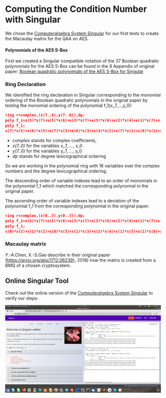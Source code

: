 # Computing the Condition Number with Singular

We chose the [Computeralgebra System Singular](https://www.singular.uni-kl.de/) for our first tests to create the Macaulay matrix for the QAA on AES. 


#### Polynomials of the AES S-Box

First we created a Singular compatible notation of the 37 Boolean quadratic polynomials for the AES S-Box can be found in the 8 Appendix of original paper: [Boolean quadratic polynomials of the AES S-Box for Singular](AES_polys_Chen_Gao_vars.txt)



### Ring Declaration

We identified the ring declaration in Singular corresponding to the monomial ordering of the Boolean quadratic polynomials in the original paper by testing the monomial ordering of the polynomial f_1(x_7,...,y_0):

``` json
ring r=complex,(x(7..0),y(7..0)),dp;
poly f_1=x(5)*x(7)+x(5)*x(6)+x(3)*x(7)+x(3)*x(6)+x(2)*x(4)+x(1)*x(7)+x(1)*x(6)+x(1)*x(5)+x(1)*x(3)+x(1)*x(2)+x(0)*x(7)+x(0)*x(3)+x(0)*x(2)+x(6)*y(7)+x(7)*y(6)+x(6)*y(6)+x(7)*y(5)+x(5)*y(5)+x(7)*y(4)+x(1)*y(4)+x(2)*y(3)+x(0)*y(3)+x(6)*y(2)+x(4)*y(2)+x(3)*y(2)+x(0)*y(2)+x(4)*y(0)+x(2)*y(0)+x(7)+x(5)+x(3)+y(7)+y(2)+y(0)+1;
poly f_1;
x(7)*x(5)+x(6)*x(5)+x(7)*x(3)+x(6)*x(3)+x(4)*x(2)+x(7)*x(1)+x(6)*x(1)+x(5)*x(1)+x(3)*x(1)+x(2)*x(1)+x(7)*x(0)+x(3)*x(0)+x(2)*x(0)+x(6)*y(7)+x(7)*y(6)+x(6)*y(6)+x(7)*y(5)+x(5)*y(5)+x(7)*y(4)+x(1)*y(4)+x(2)*y(3)+x(0)*y(3)+x(6)*y(2)+x(4)*y(2)+x(3)*y(2)+x(0)*y(2)+x(4)*y(0)+x(2)*y(0)+x(7)+x(5)+x(3)+y(7)+y(2)+y(0)+1
```
* *complex* stands for complex coefficients, 
* *x(7..0)* for the variables x_7, ..., x_0 
* *y(7..0)* for the variables y_7, ..., y_0 
* *dp* stands for degree lexicographical ordering

So we are working in the polynomial ring with 16 variables over the complex numbers and the degree lexicographical ordering.

The descending order of variable indexes lead to an order of monomials in the polynomial f_1 which matched the corresponding polynomial in the original paper.

The ascending order of variable indexes lead to a deviation of the polynomial f_1 from the corresponding polynomial in the original paper:

``` json
ring r=complex,(x(0..7),y(0..7)),dp; 
poly f_1=x(5)*x(7)+x(5)*x(6)+x(3)*x(7)+x(3)*x(6)+x(2)*x(4)+x(1)*x(7)+x(1)*x(6)+x(1)*x(5)+x(1)*x(3)+x(1)*x(2)+x(0)*x(7)+x(0)*x(3)+x(0)*x(2)+x(6)*y(7)+x(7)*y(6)+x(6)*y(6)+x(7)*y(5)+x(5)*y(5)+x(7)*y(4)+x(1)*y(4)+x(2)*y(3)+x(0)*y(3)+x(6)*y(2)+x(4)*y(2)+x(3)*y(2)+x(0)*y(2)+x(4)*y(0)+x(2)*y(0)+x(7)+x(5)+x(3)+y(7)+y(2)+y(0)+1;
poly f_1;
x(0)*x(2)+x(1)*x(2)+x(0)*x(3)+x(1)*x(3)+x(2)*x(4)+x(1)*x(5)+x(1)*x(6)+x(3)*x(6)+x(5)*x(6)+x(0)*x(7)+x(1)*x(7)+x(3)*x(7)+x(5)*x(7)+x(2)*y(0)+x(4)*y(0)+x(0)*y(2)+x(3)*y(2)+x(4)*y(2)+x(6)*y(2)+x(0)*y(3)+x(2)*y(3)+x(1)*y(4)+x(7)*y(4)+x(5)*y(5)+x(7)*y(5)+x(6)*y(6)+x(7)*y(6)+x(6)*y(7)+x(3)+x(5)+x(7)+y(0)+y(2)+y(7)+1
```



### Macaulay matrix

Y.-A.Chen, X.-S.Gao  describe in their original paper (https://arxiv.org/abs/1712.06239}, 2018) how the matrix is created from a BMQ of a chosen cryptosystem. 


## Online Singular Tool

Check out the online version of the [Computeralgebra System Singular](https://www.singular.uni-kl.de:8003/) to verify our steps:


![](AES_S-Box_ring_vars_singular.png)





